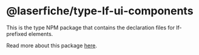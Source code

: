 # @laserfiche/type-lf-ui-components

This is the type NPM package that contains the declaration files for lf-prefixed elements.

Read more about this package [here](https://v-dev-tfs/DefaultCollection/Integrations/_wiki/wikis/Integrations.wiki/21474/Type-NPM-Package-and-Usage).

